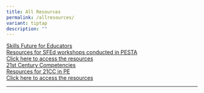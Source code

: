 ```yaml
---
title: All Resources
permalink: /allresources/
variant: tiptap
description: ""
---
```

<p></p>
<div class="isomer-card-grid"><a rel="noopener noreferrer nofollow" href="https://staging-lite.dgqdfpwajyo5h.amplifyapp.com/sfed-workshop-resources/" class="isomer-card"><div class="isomer-card-body"><div class="isomer-card-title">Skills Future for Educators</div><div class="isomer-card-description">Resources for SFEd workshops conducted in PESTA</div><div class="isomer-card-link">Click here to access the resources</div></div></a>
<a rel="noopener noreferrer nofollow" href="https://staging-lite.dgqdfpwajyo5h.amplifyapp.com/21st-century-competencies/" class="isomer-card">
<div class="isomer-card-body">
<div class="isomer-card-title">21st Century Competencies</div>
<div class="isomer-card-description">Resources for 21CC in PE</div>
<div class="isomer-card-link">Click here to access the resources</div>
</div>
</a>
</div>
<hr>
<h3></h3>
<p></p>
<p></p>